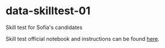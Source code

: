# data-skilltest-01
Skill test for Sofía's candidates

Skill test official notebook and instructions can be found [here](https://colab.research.google.com/drive/1VbYxsG0WBS1hoY8UUD4B8Atxgvxq6K0o?sandboxMode=true).